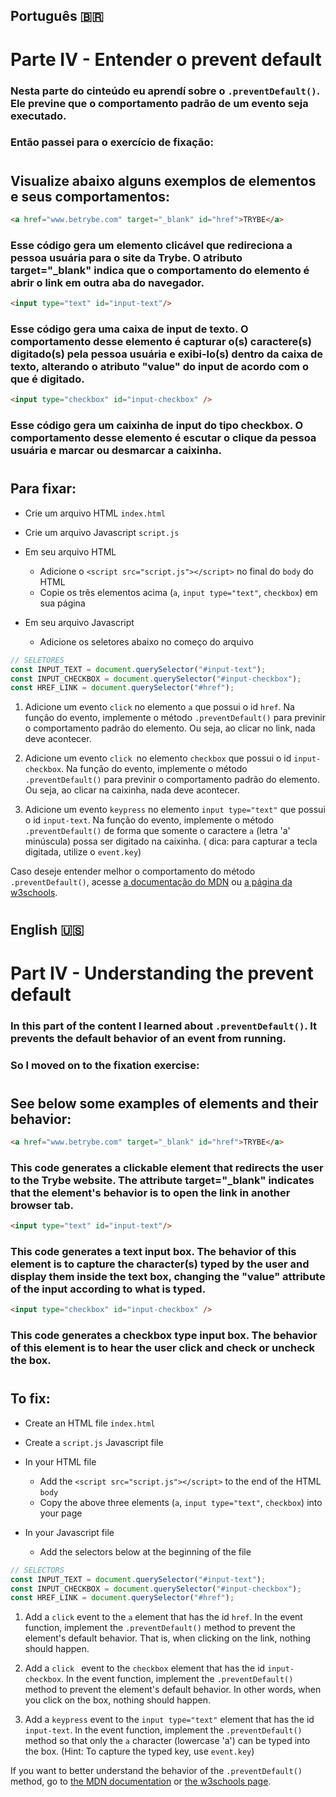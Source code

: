 ## Português 🇧🇷 

# Parte IV - Entender o prevent default

### Nesta parte do cinteúdo eu aprendí sobre o ```.preventDefault()```. Ele previne que o comportamento padrão de um evento seja executado.

### Então passei para o exercício de fixação:

#

## Visualize abaixo alguns exemplos de elementos e seus comportamentos:

```html
<a href="www.betrybe.com" target="_blank" id="href">TRYBE</a>
```
### Esse código gera um elemento clicável que redireciona a pessoa usuária para o site da Trybe. O atributo target="_blank" indica que o comportamento do elemento é abrir o link em outra aba do navegador.

```html
<input type="text" id="input-text"/>
```
### Esse código gera uma caixa de input de texto. O comportamento desse elemento é capturar o(s) caractere(s) digitado(s) pela pessoa usuária e exibi-lo(s) dentro da caixa de texto, alterando o atributo "value" do input de acordo com o que é digitado.

```html
<input type="checkbox" id="input-checkbox" />
```

### Esse código gera um caixinha de input do tipo checkbox. O comportamento desse elemento é escutar o clique da pessoa usuária e marcar ou desmarcar a caixinha.

#

## Para fixar:

- Crie um arquivo HTML ```index.html```

- Crie um arquivo Javascript ```script.js```

- Em seu arquivo HTML

    - Adicione o ```<script src="script.js"></script>``` no final do ```body``` do HTML
    - Copie os três elementos acima (```a```, ```input type="text"```, ```checkbox```) em sua página

- Em seu arquivo Javascript
    - Adicione os seletores abaixo no começo do arquivo

```javascript
// SELETORES
const INPUT_TEXT = document.querySelector("#input-text");
const INPUT_CHECKBOX = document.querySelector("#input-checkbox");
const HREF_LINK = document.querySelector("#href");
```

1. Adicione um evento ```click``` no elemento ```a``` que possui o id ```href```. Na função do evento, implemente o método ```.preventDefault()``` para previnir o comportamento padrão do elemento. Ou seja, ao clicar no link, nada deve acontecer.

2. Adicione um evento ```click ```no elemento ```checkbox``` que possui o id ```input-checkbox```. Na função do evento, implemente o método ```.preventDefault()``` para previnir o comportamento padrão do elemento. Ou seja, ao clicar na caixinha, nada deve acontecer.

3. Adicione um evento ```keypress``` no elemento ```input type="text"``` que possui o id ```input-text```. Na função do evento, implemente o método ```.preventDefault()``` de forma que somente o caractere ```a``` (letra 'a' minúscula) possa ser digitado na caixinha. ( dica: para capturar a tecla digitada, utilize o ```event.key```)

Caso deseje entender melhor o comportamento do método ```.preventDefault()```, acesse <a href="https://developer.mozilla.org/en-US/docs/Web/API/Event/preventDefault" target="_blank" rel="noopener noreferrer">a documentação do MDN</a> ou <a href="https://www.w3schools.com/jsref/event_preventdefault.asp" target="_blank" rel="noopener noreferrer">a página da w3schools</a>.

#

## English 🇺🇸

# Part IV - Understanding the prevent default

### In this part of the content I learned about ```.preventDefault()```. It prevents the default behavior of an event from running.

### So I moved on to the fixation exercise:

#

## See below some examples of elements and their behavior:

```html
<a href="www.betrybe.com" target="_blank" id="href">TRYBE</a>
```
### This code generates a clickable element that redirects the user to the Trybe website. The attribute target="_blank" indicates that the element's behavior is to open the link in another browser tab.

```html
<input type="text" id="input-text"/>
```
### This code generates a text input box. The behavior of this element is to capture the character(s) typed by the user and display them inside the text box, changing the "value" attribute of the input according to what is typed.

```html
<input type="checkbox" id="input-checkbox" />
```

### This code generates a checkbox type input box. The behavior of this element is to hear the user click and check or uncheck the box.

#

## To fix:

- Create an HTML file ```index.html```

- Create a ```script.js``` Javascript file

- In your HTML file

    - Add the ```<script src="script.js"></script>``` to the end of the HTML ```body```
    - Copy the above three elements (```a```, ```input type="text"```, ```checkbox```) into your page

- In your Javascript file
    - Add the selectors below at the beginning of the file

```javascript
// SELECTORS
const INPUT_TEXT = document.querySelector("#input-text");
const INPUT_CHECKBOX = document.querySelector("#input-checkbox");
const HREF_LINK = document.querySelector("#href");
```

1. Add a ```click``` event to the ```a``` element that has the id ```href```. In the event function, implement the ```.preventDefault()``` method to prevent the element's default behavior. That is, when clicking on the link, nothing should happen.

2. Add a ```click ``` event to the ```checkbox``` element that has the id ```input-checkbox```. In the event function, implement the ```.preventDefault()``` method to prevent the element's default behavior. In other words, when you click on the box, nothing should happen.

3. Add a ```keypress``` event to the ```input type="text"``` element that has the id ```input-text```. In the event function, implement the ```.preventDefault()``` method so that only the ```a``` character (lowercase 'a') can be typed into the box. (Hint: To capture the typed key, use ```event.key```)

If you want to better understand the behavior of the ```.preventDefault()``` method, go to <a href="https://developer.mozilla.org/en-US/docs/Web/API/Event/preventDefault" target ="_blank" rel="noopener noreferrer">the MDN documentation</a> or <a href="https://www.w3schools.com/jsref/event_preventdefault.asp" target="_blank" rel="noopener noreferrer">the w3schools page</a>.